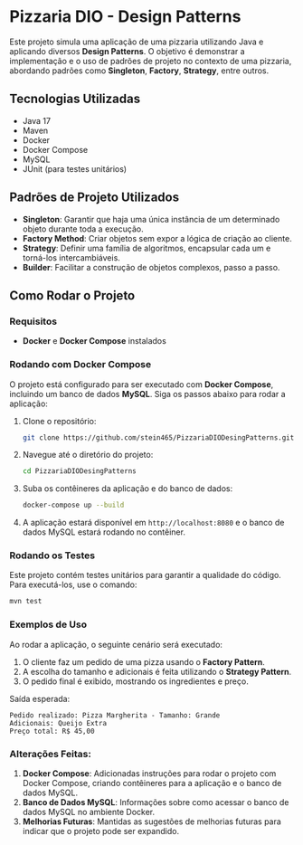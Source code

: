 # Pizzaria DIO - Design Patterns

Este projeto simula uma aplicação de uma pizzaria utilizando Java e aplicando diversos **Design Patterns**. O objetivo é demonstrar a implementação e o uso de padrões de projeto no contexto de uma pizzaria, abordando padrões como **Singleton**, **Factory**, **Strategy**, entre outros.

## Tecnologias Utilizadas

- Java 17
- Maven
- Docker
- Docker Compose
- MySQL
- JUnit (para testes unitários)

## Padrões de Projeto Utilizados

- **Singleton**: Garantir que haja uma única instância de um determinado objeto durante toda a execução.
- **Factory Method**: Criar objetos sem expor a lógica de criação ao cliente.
- **Strategy**: Definir uma família de algoritmos, encapsular cada um e torná-los intercambiáveis.
- **Builder**: Facilitar a construção de objetos complexos, passo a passo.

## Como Rodar o Projeto

### Requisitos

- **Docker** e **Docker Compose** instalados

### Rodando com Docker Compose

O projeto está configurado para ser executado com **Docker Compose**, incluindo um banco de dados **MySQL**. Siga os passos abaixo para rodar a aplicação:

1. Clone o repositório:
   ```bash
   git clone https://github.com/stein465/PizzariaDIODesingPatterns.git
   ```
2. Navegue até o diretório do projeto:
   ```bash
   cd PizzariaDIODesingPatterns
   ```
3. Suba os contêineres da aplicação e do banco de dados:
   ```bash
   docker-compose up --build
   ```
4. A aplicação estará disponível em `http://localhost:8080` e o banco de dados MySQL estará rodando no contêiner.


### Rodando os Testes

Este projeto contém testes unitários para garantir a qualidade do código. Para executá-los, use o comando:

```bash
mvn test
```

### Exemplos de Uso

Ao rodar a aplicação, o seguinte cenário será executado:

1. O cliente faz um pedido de uma pizza usando o **Factory Pattern**.
2. A escolha do tamanho e adicionais é feita utilizando o **Strategy Pattern**.
3. O pedido final é exibido, mostrando os ingredientes e preço.

Saída esperada:

```
Pedido realizado: Pizza Margherita - Tamanho: Grande
Adicionais: Queijo Extra
Preço total: R$ 45,00
```


### Alterações Feitas:
1. **Docker Compose**: Adicionadas instruções para rodar o projeto com Docker Compose, criando contêineres para a aplicação e o banco de dados MySQL.
2. **Banco de Dados MySQL**: Informações sobre como acessar o banco de dados MySQL no ambiente Docker.
3. **Melhorias Futuras**: Mantidas as sugestões de melhorias futuras para indicar que o projeto pode ser expandido.
